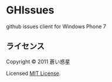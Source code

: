GHIssues
========
github issues client for Windows Phone 7


ライセンス
----------
Copyright &copy; 2011 蒼い惑星

Licensed [MIT License][MIT].

[MIT]: http://www.opensource.org/licenses/mit-license.php